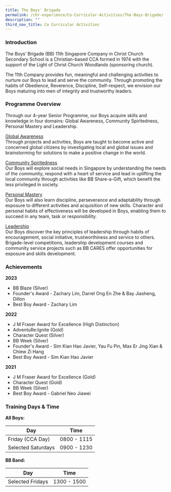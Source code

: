 ```yaml
---
title: The Boys' Brigade
permalink: /chr-experience/Co-Curricular-Activities/The-Boys-Brigade/
description: ""
third_nav_title: Co Curricular Activities
---
```

### Introduction

The Boys’ Brigade (BB) 11th Singapore Company in Christ Church Secondary School is a Christian-based CCA formed in 1974 with the support of the Light of Christ Church Woodlands (sponsoring church). 

The 11th Company provides fun, meaningful and challenging activities to nurture our Boys to lead and serve the community. Through promoting the habits of Obedience, Reverence, Discipline, Self-respect, we envision our Boys maturing into men of integrity and trustworthy leaders.

### Programme Overview

Through our 4-year Senior Programme, our Boys acquire skills and knowledge in four domains: Global Awareness, Community Spiritedness, Personal Mastery and Leadership.

<u>Global Awareness</u><br>
Through projects and activities, Boys are taught to become active and concerned global citizens by investigating local and global issues and brainstorming for solutions to make a positive change in the world. 

<u>Community Spiritedness</u><br>
Our Boys will explore social needs in Singapore by understanding the needs of the community, respond with a heart of service and lead in uplifting the local community through activities like BB Share-a-Gift, which benefit the less privileged in society.  

<u>Personal Mastery</u><br>
Our Boys will also learn discipline, perseverance and adaptability through exposure to different activities and acquisition of new skills. Character and personal habits of effectiveness will be developed in Boys, enabling them to succeed in any team, task or responsibility. 

<u>Leadership</u><br>
Our Boys discover the key principles of leadership through habits of encouragement, social initiative, trustworthiness and service to others. Brigade-level competitions, leadership development courses and community service projects such as BB CARES offer opportunities for exposure and skills development. 

### Achievements

**2023**
- BB Blaze (Silver) 
- Founder's Award - Zachary Lim, Darrel Ong En Zhe &amp; Bay Jiasheng, Dillon
- Best Boy Award - Zachary Lim

**2022** <br>
- J M Fraser Award for Excellence (High Distinction)
- AdventuRe:Ignite (Gold) 
- Character Quest (Silver) 
- BB Week (Silver) 
- Founder's Award - Sim Kian Hao Javier, Yau Fu Pin, Max Er Jing Xian &amp; Chiew Zi Hang
- Best Boy Award - Sim Kian Hao Javier

**2021** <br>

- J M Fraser Award for Excellence (Gold)
- Character Quest (Gold) 
- BB Week (Silver) 
- Best Boy Award - Gabriel Neo Jiawei





### Training Days &amp; Time

**All Boys:**

| Day| Time | 
| -------- | -------- | 
| Friday (CCA Day) | 0800 - 1115 |
|Selected Saturdays| 0900 - 1230 |

**BB Band:**

| Day| Time | 
| -------- | -------- | 
|Selected Fridays| 1300 - 1500 |